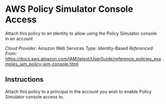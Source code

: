 # AWS Policy Simulator Console Access
Attach this policy to an identity to allow using the Policy Simulator console in an account

*Cloud Provider:* Amazon Web Services
*Type:* Identity-Based
*Referenced From:* https://docs.aws.amazon.com/IAM/latest/UserGuide/reference_policies_examples_iam_policy-sim-console.html

## Instructions
Attach this policy to a principal in the account you wish to enable Policy Simulator console access to.